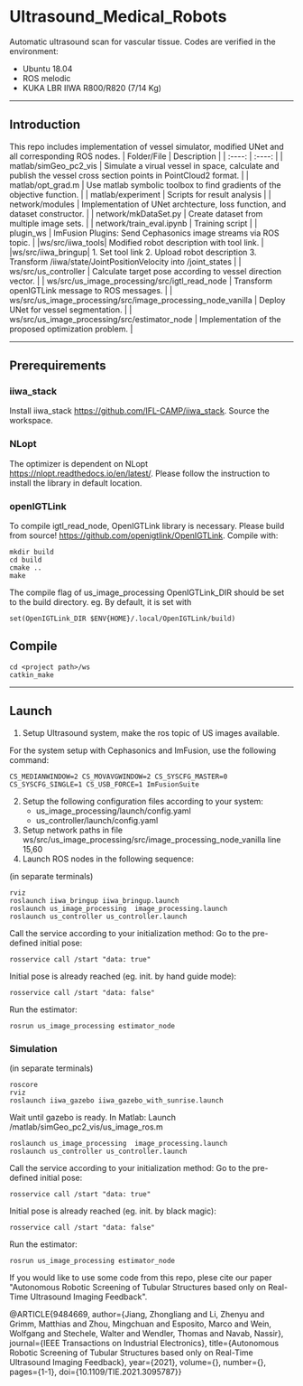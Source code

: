 # Ultrasound_Medical_Robots
Automatic ultrasound scan for vascular tissue.
Codes are verified in the environment:
* Ubuntu 18.04
* ROS melodic
* KUKA LBR IIWA R800/R820 (7/14 Kg)
---
## Introduction
This repo includes implementation of vessel simulator, modified UNet and all corresponding ROS nodes.
| Folder/File | Description |
| :----: | :----: |
| matlab/simGeo_pc2_vis | Simulate a virual vessel in space, calculate and publish the vessel cross section points in PointCloud2 format. |
| matlab/opt_grad.m | Use matlab symbolic toolbox to find gradients of the objective function. |
| matlab/experiment | Scripts for result analysis |
| network/modules | Implementation of UNet archtecture, loss function, and dataset constructor. |
| network/mkDataSet.py | Create dataset from multiple image sets. |
| network/train_eval.ipynb | Training script |
| plugin_ws | ImFusion Plugins: Send Cephasonics image streams via ROS topic. |
|ws/src/iiwa_tools| Modified robot description with tool link. |
|ws/src/iiwa_bringup| 1. Set tool link 2. Upload robot description 3. Transform /iiwa/state/JointPositionVelocity into /joint_states |
| ws/src/us_controller | Calculate target pose according to vessel direction vector. |
| ws/src/us_image_processing/src/igtl_read_node | Transform openIGTLink message to ROS messages. |
| ws/src/us_image_processing/src/image_processing_node_vanilla | Deploy UNet for vessel segmentation. |
| ws/src/us_image_processing/src/estimator_node | Implementation of the proposed optimization problem. |

---
## Prerequirements 

### iiwa_stack
Install iiwa_stack https://github.com/IFL-CAMP/iiwa_stack. Source the workspace.

### NLopt
The optimizer is dependent on NLopt https://nlopt.readthedocs.io/en/latest/. Please follow the instruction to install the library in default location.

### openIGTLink
To compile igtl_read_node, OpenIGTLink library is necessary. Please build from source! https://github.com/openigtlink/OpenIGTLink.
Compile with:

    mkdir build
    cd build
    cmake ..
    make

The compile flag of us_image_processing OpenIGTLink_DIR should be set to the build directory. eg. By default, it is set with 

    set(OpenIGTLink_DIR $ENV{HOME}/.local/OpenIGTLink/build)

## Compile 
	cd <project path>/ws
	catkin_make
---
## Launch 
1. Setup Ultrasound system, make the ros topic of US images available.

For the system setup with Cephasonics and ImFusion, use the following command:

    CS_MEDIANWINDOW=2 CS_MOVAVGWINDOW=2 CS_SYSCFG_MASTER=0 CS_SYSCFG_SINGLE=1 CS_USB_FORCE=1 ImFusionSuite

2. Setup the following configuration files according to your system:
    - us_image_processing/launch/config.yaml
    - us_controller/launch/config.yaml
3. Setup network paths in file ws/src/us_image_processing/src/image_processing_node_vanilla line 15,60
4. Launch ROS nodes in the following sequence:

(in separate terminals)

    rviz
    roslaunch iiwa_bringup iiwa_bringup.launch
    roslaunch us_image_processing  image_processing.launch
    roslaunch us_controller us_controller.launch

Call the service according to your initialization method:
Go to the pre-defined initial pose:
    
    rosservice call /start "data: true"

Initial pose is already reached (eg. init. by hand guide mode): 

    rosservice call /start "data: false"

Run the estimator: 

    rosrun us_image_processing estimator_node

### Simulation
(in separate terminals)
    
    roscore
    rviz
    roslaunch iiwa_gazebo iiwa_gazebo_with_sunrise.launch

Wait until gazebo is ready.
In Matlab: Launch /matlab/simGeo_pc2_vis/us_image_ros.m

    roslaunch us_image_processing  image_processing.launch
    roslaunch us_controller us_controller.launch

Call the service according to your initialization method:
Go to the pre-defined initial pose:
    
    rosservice call /start "data: true"

Initial pose is already reached (eg. init. by black magic): 

    rosservice call /start "data: false"

Run the estimator: 

    rosrun us_image_processing estimator_node

If you would like to use some code from this repo, plese cite our paper "Autonomous Robotic Screening of Tubular Structures based only on Real-Time Ultrasound Imaging Feedback".

 @ARTICLE{9484669,
  author={Jiang, Zhongliang and Li, Zhenyu and Grimm, Matthias and Zhou, Mingchuan and Esposito, Marco and Wein, Wolfgang and Stechele, Walter and Wendler, Thomas and Navab, Nassir},
  journal={IEEE Transactions on Industrial Electronics}, 
  title={Autonomous Robotic Screening of Tubular Structures based only on Real-Time Ultrasound Imaging Feedback}, 
  year={2021},
  volume={},
  number={},
  pages={1-1},
  doi={10.1109/TIE.2021.3095787}}
